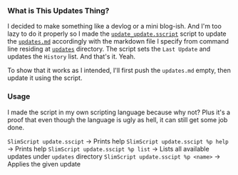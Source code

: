 ### What is This Updates Thing?

I decided to make something like a devlog or a mini blog-ish. 
And I'm too lazy to do it properly so I made the 
[`update_update.sscript`](https://github.com/The2ndSlimShady/The2ndSlimShady/blob/master/update_update.sscript) 
script to update the [`updates.md`](https://github.com/The2ndSlimShady/The2ndSlimShady/blob/master/updates.md) 
accordingly with the markdown file I specify from command line residing at 
[`updates`](https://github.com/The2ndSlimShady/The2ndSlimShady/blob/master/updates) 
directory. The script sets the `Last Update` and updates the `History` list. 
And that's it. Yeah.

To show that it works as I intended, I'll first push the `updates.md` empty, then
update it using the script.

### Usage

I made the script in my own scripting language because why not? Plus it's a proof
that even though the language is ugly as hell, it can still get some job done.

`SlimScript update.sscipt`           -> Prints help
`SlimScript update.sscipt %p help`   -> Prints help
`SlimScript update.sscipt %p list`   -> Lists all available updates under `updates` directory 
`SlimScript update.sscipt %p <name>` -> Applies the given update 

